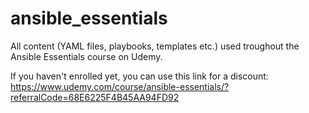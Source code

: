 # ansible_essentials

All content (YAML files, playbooks, templates etc.) used troughout the Ansible Essentials course on Udemy.

If you haven't enrolled yet, you can use this link for a discount:
https://www.udemy.com/course/ansible-essentials/?referralCode=68E6225F4B45AA94FD92
